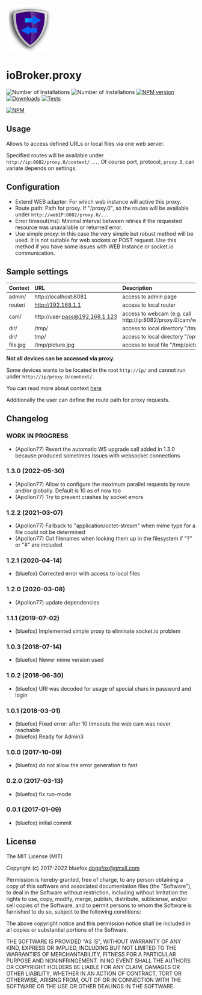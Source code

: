 ![Logo](admin/proxy.png)
# ioBroker.proxy

![Number of Installations](http://iobroker.live/badges/proxy-installed.svg) ![Number of Installations](http://iobroker.live/badges/proxy-stable.svg) [![NPM version](http://img.shields.io/npm/v/iobroker.proxy.svg)](https://www.npmjs.com/package/iobroker.proxy)
[![Downloads](https://img.shields.io/npm/dm/iobroker.proxy.svg)](https://www.npmjs.com/package/iobroker.proxy)
[![Tests](https://travis-ci.org/ioBroker/ioBroker.proxy.svg?branch=master)](https://travis-ci.org/ioBroker/ioBroker.proxy)

[![NPM](https://nodei.co/npm/iobroker.proxy.png?downloads=true)](https://nodei.co/npm/iobroker.proxy/)

## Usage
Allows to access defined URLs or local files via one web server.

Specified routes will be available under `http://ip:8082/proxy.0/context/...`. Of course port, protocol, `proxy.0`, can variate depends on settings.

## Configuration
- Extend WEB adapter: For which web instance will active this proxy.
- Route path: Path for proxy. If "/proxy.0", so the routes will be available under `http://webIP:8082/proxy.0/...`
- Error timeout(ms): Minimal interval between retries if the requested resource was unavailable or returned error.
- Use simple proxy: in this case the very simple but robust method will be used. It is not suitable for web sockets or POST request. Use this method if you have some issues with WEB Instance or socket.io communication.  

## Sample settings
| Context        |      URL                                           |      Description                                   |
|----------------|:---------------------------------------------------|:---------------------------------------------------|
| admin/         | http://localhost:8081                              | access to admin page                               |
| router/        | http://192.168.1.1                                 | access to local router                             |
| cam/           | http://user:pass@192.168.1.123                     | access to webcam (e.g. call http://ip:8082/proxy.0/cam/web/snapshot.jpg) |
| dir/           | /tmp/                                              | access to local directory "/tmp/"                  |
| dir/           | tmp/                                               | access to local directory "/opt/iobroker/tmp"      |
| file.jpg       | /tmp/picture.jpg                                   | access to local file "/tmp/picture.jpg"            |

**Not all devices can be accessed via proxy.** 

Some devices wants to be located in the root `http://ip/` and cannot run under `http://ip/proxy.0/context/`.

You can read more about context [here](https://www.npmjs.com/package/http-proxy-middleware#context-matching)

Additionally the user can define the route path for proxy requests.

## Changelog

### __WORK IN PROGRESS__
* (Apollon77) Revert the automatic WS upgrade call added in 1.3.0 because produced sometimes issues with websocket connections

### 1.3.0 (2022-05-30)
* (Apollon77) Allow to configure the maximum parallel requests by route and/or globally. Default is 10 as of now too
* (Apollon77) Try to prevent crashes by socket errors

### 1.2.2 (2021-03-07)
* (Apollon77) Fallback to "application/octet-stream" when mime type for a file could not be determined
* (Apollon77) Cut filenames when looking them up in the filesystem if "?" or "#" are included

### 1.2.1 (2020-04-14)
* (bluefox) Corrected error with access to local files

### 1.2.0 (2020-03-08)
* (Apollon77) update dependencies

### 1.1.1 (2019-07-02)
* (bluefox) Implemented simple proxy to eliminate socket.io problem

### 1.0.3 (2018-07-14)
* (bluefox) Newer mime version used

### 1.0.2 (2018-06-30)
* (bluefox) URI was decoded for usage of special chars in password and login

### 1.0.1 (2018-03-01)
* (bluefox) Fixed error: after 10 timeouts the web cam was never reachable
* (bluefox) Ready for Admin3

### 1.0.0 (2017-10-09)
* (bluefox) do not allow the error generation to fast

### 0.2.0 (2017-03-13)
* (bluefox) fix run-mode

### 0.0.1 (2017-01-09)
* (bluefox) initial commit

## License
The MIT License (MIT)

Copyright (c) 2017-2022 bluefox <dogafox@gmail.com>

Permission is hereby granted, free of charge, to any person obtaining a copy
of this software and associated documentation files (the "Software"), to deal
in the Software without restriction, including without limitation the rights
to use, copy, modify, merge, publish, distribute, sublicense, and/or sell
copies of the Software, and to permit persons to whom the Software is
furnished to do so, subject to the following conditions:

The above copyright notice and this permission notice shall be included in all
copies or substantial portions of the Software.

THE SOFTWARE IS PROVIDED "AS IS", WITHOUT WARRANTY OF ANY KIND, EXPRESS OR
IMPLIED, INCLUDING BUT NOT LIMITED TO THE WARRANTIES OF MERCHANTABILITY,
FITNESS FOR A PARTICULAR PURPOSE AND NONINFRINGEMENT. IN NO EVENT SHALL THE
AUTHORS OR COPYRIGHT HOLDERS BE LIABLE FOR ANY CLAIM, DAMAGES OR OTHER
LIABILITY, WHETHER IN AN ACTION OF CONTRACT, TORT OR OTHERWISE, ARISING FROM,
OUT OF OR IN CONNECTION WITH THE SOFTWARE OR THE USE OR OTHER DEALINGS IN THE
SOFTWARE.
